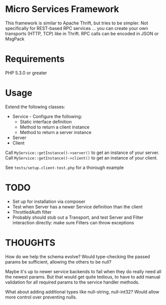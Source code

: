 Micro Services Framework
====

This framework is similar to Apache Thrift, but tries to be simpler. Not specifically for REST-based RPC services ... you can create your own transports (HTTP, TCP) like in Thrift. RPC calls can be encoded in JSON or MsgPack

Requirements
====

PHP 5.3.0 or greater

Usage
====

Extend the following classes:

* Service - Configure the following:
  * Static interface definition
  * Method to return a client instance
  * Method to return a server instance
* Server
* Client

Call `MyService::getInstance()->server()` to get an instance of your server.
Call `MyService::getInstance()->client()` to get an instance of your client.

See `tests/setup.client-test.php` for a thorough example

TODO
====

* Set up for installation via composer
* Test when Server has a newer Service definition than the client
* ThrottledAuth filter
* Probably should stub out a Transport, and test Server and Filter interaction directly: make sure Filters can throw exceptions

THOUGHTS
====

How do we help the schema evolve? Would type-checking the passed params be sufficient, allowing the others to be null?

Maybe it's up to newer service backends to fail when they do really need all the newest params. But that would get quite tedious, to have to add manual validation for all required params to the service handler methods.

What about adding additional types like null-string, null-int32? Would allow more control over preventing nulls.
